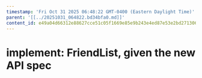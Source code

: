 ```yaml
---
timestamp: 'Fri Oct 31 2025 06:48:22 GMT-0400 (Eastern Daylight Time)'
parent: '[[../20251031_064822.bd34bfa0.md]]'
content_id: e49a04d66312e88627cce51c05f1669e85e9b243e4ed87e53e2bd271306ebe32
---
```


# implement: FriendList, given the new API spec
